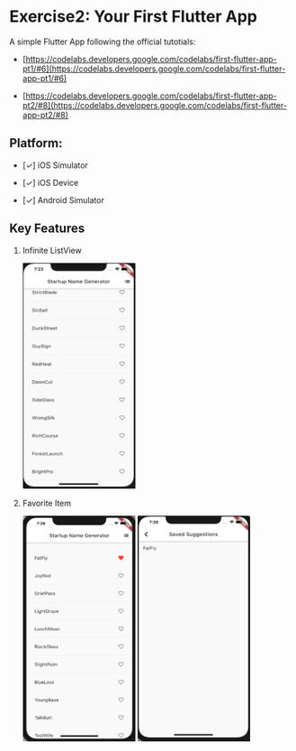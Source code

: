# Exercise2: Your First Flutter App

A simple Flutter App following the official tutotials:

* [https://codelabs.developers.google.com/codelabs/first-flutter-app-pt1/#6](https://codelabs.developers.google.com/codelabs/first-flutter-app-pt1/#6)

* [https://codelabs.developers.google.com/codelabs/first-flutter-app-pt2/#8](https://codelabs.developers.google.com/codelabs/first-flutter-app-pt2/#8)

## Platform:

* [*✓*] iOS Simulator

* [*✓*] iOS Device

* [*✓*] Android Simulator

## Key Features

1. Infinite ListView

   <img src="/sceenshots/infinitedList.png" height="400" width="200" />

2. Favorite Item
   
   <img src="/sceenshots/favorite.png" height="400" width="200" />
   
   <img src="/sceenshots/favoriteView.png" height="400" width="200" />

   

